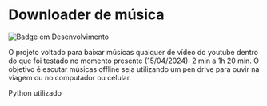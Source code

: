 # Downloader de música
![Badge em Desenvolvimento](http://img.shields.io/static/v1?label=STATUS&message=EM%20DESENVOLVIMENTO&color=GREEN&style=for-the-badge)

O projeto voltado para baixar músicas qualquer de vídeo do youtube dentro do que foi testado no momento presente (15/04/2024): 2 min a 1h 20 min. O objetivo é escutar músicas offline seja utilizando um pen drive para ouvir na viagem ou no computador ou celular.

Python utilizado
